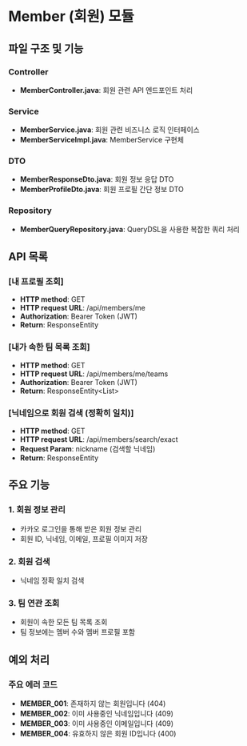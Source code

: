# Member (회원) 모듈

## 파일 구조 및 기능

### Controller
- **MemberController.java**: 회원 관련 API 엔드포인트 처리
### Service
- **MemberService.java**: 회원 관련 비즈니스 로직 인터페이스
- **MemberServiceImpl.java**: MemberService 구현체
### DTO
- **MemberResponseDto.java**: 회원 정보 응답 DTO
- **MemberProfileDto.java**: 회원 프로필 간단 정보 DTO

### Repository
- **MemberQueryRepository.java**: QueryDSL을 사용한 복잡한 쿼리 처리


## API 목록

### [내 프로필 조회]
- **HTTP method**: GET
- **HTTP request URL**: /api/members/me
- **Authorization**: Bearer Token (JWT)
- **Return**: ResponseEntity<MemberResponseDto>


### [내가 속한 팀 목록 조회]
- **HTTP method**: GET
- **HTTP request URL**: /api/members/me/teams
- **Authorization**: Bearer Token (JWT)
- **Return**: ResponseEntity<List<TeamResponseDto>>

### [닉네임으로 회원 검색 (정확히 일치)]
- **HTTP method**: GET
- **HTTP request URL**: /api/members/search/exact
- **Request Param**: nickname (검색할 닉네임)
- **Return**: ResponseEntity<MemberResponseDto>

## 주요 기능

### 1. 회원 정보 관리
- 카카오 로그인을 통해 받은 회원 정보 관리
- 회원 ID, 닉네임, 이메일, 프로필 이미지 저장

### 2. 회원 검색
- 닉네임 정확 일치 검색

### 3. 팀 연관 조회
- 회원이 속한 모든 팀 목록 조회
- 팀 정보에는 멤버 수와 멤버 프로필 포함

## 예외 처리

### 주요 에러 코드
- **MEMBER_001**: 존재하지 않는 회원입니다 (404)
- **MEMBER_002**: 이미 사용중인 닉네임입니다 (409)
- **MEMBER_003**: 이미 사용중인 이메일입니다 (409)
- **MEMBER_004**: 유효하지 않은 회원 ID입니다 (400)